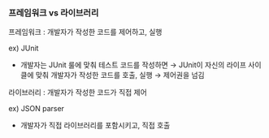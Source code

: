 ### 프레임워크 vs 라이브러리

프레임워크 : 개발자가 작성한 코드를 제어하고, 실행

ex) JUnit

- 개발자는 JUnit 룰에 맞춰 테스트 코드를 작성하면 → JUnit이 자신의 라이프 사이클에 맞춰 개발자가 작성한 코드를 호출, 실행 → 제어권을 넘김

라이브러리 : 개발자가 작성한 코드가 직접 제어

ex) JSON parser

- 개발자가 직접 라이브러리를 포함시키고, 직접 호출
